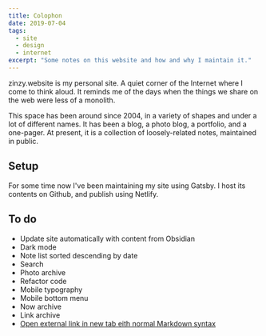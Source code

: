 ```yaml
---
title: Colophon
date: 2019-07-04
tags:
  - site
  - design
  - internet
excerpt: "Some notes on this website and how and why I maintain it."
---
```

zinzy.website is my personal site. A quiet corner of the Internet where I come to think aloud. It reminds me of the days when the things we share on the web were less of a monolith.

This space has been around since 2004, in a variety of shapes and under a lot of different names. It has been a blog, a photo blog, a portfolio, and a one-pager. At present, it is a collection of loosely-related notes, maintained in public. 

## Setup
For some time now I've been maintaining my site using Gatsby. I host its contents on Github, and publish using Netlify.

## To do
- Update site automatically with content from Obsidian
- Dark mode
- Note list sorted descending by date
- Search
- Photo archive
- Refactor code
- Mobile typography
- Mobile bottom menu
- Now archive
- Link archive
- [Open external link in new tab eith normal Markdown syntax](https://danielgregory.dev/articles/open-links-in-new-tab-gatsby-mdx)